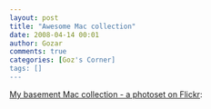 ```yaml
---
layout: post
title: "Awesome Mac collection"
date: 2008-04-14 00:01
author: Gozar
comments: true
categories: [Goz's Corner]
tags: []
---
```

<a href="http://www.flickr.com/photos/soyburger/sets/72157594228629049/">My basement Mac collection - a photoset on Flickr</a>:<blockquote></blockquote>
